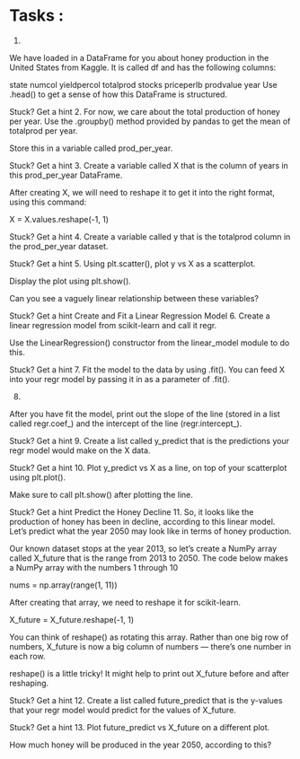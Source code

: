 # Tasks :

1.
We have loaded in a DataFrame for you about honey production in the United States from Kaggle. It is called df and has the following columns:

state
numcol
yieldpercol
totalprod
stocks
priceperlb
prodvalue
year
Use .head() to get a sense of how this DataFrame is structured.


Stuck? Get a hint
2.
For now, we care about the total production of honey per year. Use the .groupby() method provided by pandas to get the mean of totalprod per year.

Store this in a variable called prod_per_year.


Stuck? Get a hint
3.
Create a variable called X that is the column of years in this prod_per_year DataFrame.

After creating X, we will need to reshape it to get it into the right format, using this command:

X = X.values.reshape(-1, 1)


Stuck? Get a hint
4.
Create a variable called y that is the totalprod column in the prod_per_year dataset.


Stuck? Get a hint
5.
Using plt.scatter(), plot y vs X as a scatterplot.

Display the plot using plt.show().

Can you see a vaguely linear relationship between these variables?


Stuck? Get a hint
Create and Fit a Linear Regression Model
6.
Create a linear regression model from scikit-learn and call it regr.

Use the LinearRegression() constructor from the linear_model module to do this.


Stuck? Get a hint
7.
Fit the model to the data by using .fit(). You can feed X into your regr model by passing it in as a parameter of .fit().

8.
After you have fit the model, print out the slope of the line (stored in a list called regr.coef_) and the intercept of the line (regr.intercept_).


Stuck? Get a hint
9.
Create a list called y_predict that is the predictions your regr model would make on the X data.


Stuck? Get a hint
10.
Plot y_predict vs X as a line, on top of your scatterplot using plt.plot().

Make sure to call plt.show() after plotting the line.


Stuck? Get a hint
Predict the Honey Decline
11.
So, it looks like the production of honey has been in decline, according to this linear model. Let’s predict what the year 2050 may look like in terms of honey production.

Our known dataset stops at the year 2013, so let’s create a NumPy array called X_future that is the range from 2013 to 2050. The code below makes a NumPy array with the numbers 1 through 10

nums = np.array(range(1, 11))

After creating that array, we need to reshape it for scikit-learn.

X_future = X_future.reshape(-1, 1)

You can think of reshape() as rotating this array. Rather than one big row of numbers, X_future is now a big column of numbers — there’s one number in each row.

reshape() is a little tricky! It might help to print out X_future before and after reshaping.


Stuck? Get a hint
12.
Create a list called future_predict that is the y-values that your regr model would predict for the values of X_future.


Stuck? Get a hint
13.
Plot future_predict vs X_future on a different plot.

How much honey will be produced in the year 2050, according to this?
